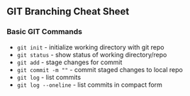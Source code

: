 ## GIT Branching Cheat Sheet

### Basic GIT Commands
* `git init` - initialize working directory with git repo
* `git status` - show status of working directory/repo
* `git add` - stage changes for commit
* `git commit -m ""` - commit staged changes to local repo
* `git log` - list commits
* `git log --oneline` - list commits in compact form
